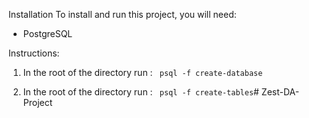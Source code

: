 Installation
To install and run this project, you will need:

- PostgreSQL

Instructions:

1. In the root of the directory run :
``` psql -f create-database```

2. In the root of the directory run :
``` psql -f create-tables```# Zest-DA-Project
